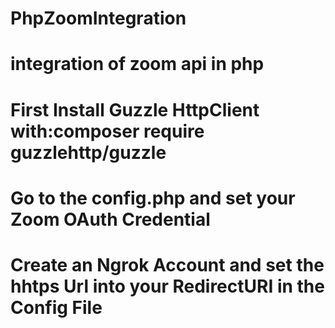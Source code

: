# PhpZoomIntegration
# integration of zoom api in php
# First Install Guzzle HttpClient with:composer require guzzlehttp/guzzle
# Go to the config.php and set your Zoom OAuth Credential
# Create an Ngrok Account and set the hhtps Url into your RedirectURI in the Config File
